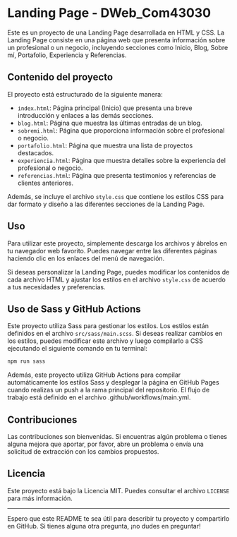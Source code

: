 # Landing Page - DWeb_Com43030

Este es un proyecto de una Landing Page desarrollada en HTML y CSS. La Landing Page consiste en una página web que presenta información sobre un profesional o un negocio, incluyendo secciones como Inicio, Blog, Sobre mí, Portafolio, Experiencia y Referencias.

## Contenido del proyecto

El proyecto está estructurado de la siguiente manera:

- `index.html`: Página principal (Inicio) que presenta una breve introducción y enlaces a las demás secciones.
- `blog.html`: Página que muestra las últimas entradas de un blog.
- `sobremi.html`: Página que proporciona información sobre el profesional o negocio.
- `portafolio.html`: Página que muestra una lista de proyectos destacados.
- `experiencia.html`: Página que muestra detalles sobre la experiencia del profesional o negocio.
- `referencias.html`: Página que presenta testimonios y referencias de clientes anteriores.

Además, se incluye el archivo `style.css` que contiene los estilos CSS para dar formato y diseño a las diferentes secciones de la Landing Page.

## Uso

Para utilizar este proyecto, simplemente descarga los archivos y ábrelos en tu navegador web favorito. Puedes navegar entre las diferentes páginas haciendo clic en los enlaces del menú de navegación.

Si deseas personalizar la Landing Page, puedes modificar los contenidos de cada archivo HTML y ajustar los estilos en el archivo `style.css` de acuerdo a tus necesidades y preferencias.

## Uso de Sass y GitHub Actions

Este proyecto utiliza Sass para gestionar los estilos. Los estilos están definidos en el archivo `src/sass/main.scss`. Si deseas realizar cambios en los estilos, puedes modificar este archivo y luego compilarlo a CSS ejecutando el siguiente comando en tu terminal:

```bash
npm run sass
```

Además, este proyecto utiliza GitHub Actions para compilar automáticamente los estilos Sass y desplegar la página en GitHub Pages cuando realizas un push a la rama principal del repositorio. El flujo de trabajo está definido en el archivo .github/workflows/main.yml.

## Contribuciones

Las contribuciones son bienvenidas. Si encuentras algún problema o tienes alguna mejora que aportar, por favor, abre un problema o envía una solicitud de extracción con los cambios propuestos.

## Licencia

Este proyecto está bajo la Licencia MIT. Puedes consultar el archivo `LICENSE` para más información.

---

Espero que este README te sea útil para describir tu proyecto y compartirlo en GitHub. Si tienes alguna otra pregunta, ¡no dudes en preguntar!
